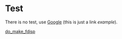 # Test

There is no test, use [Google](https://www.google.com/) (this is just a link _example_).

[do_make_fdisp](example.puml ':include :type=code plantuml')

